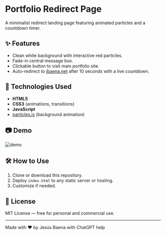 # Portfolio Redirect Page

A minimalist redirect landing page featuring animated particles and a countdown timer.

## ✨ Features
- Clean white background with interactive red particles.
- Fade-in central message box.
- Clickable button to visit main portfolio site.
- Auto-redirect to [jbaena.net](https://jbaena.net) after 10 seconds with a live countdown.

## 🚀 Technologies Used
- **HTML5**
- **CSS3** (animations, transitions)
- **JavaScript**
- [particles.js](https://vincentgarreau.com/particles.js/) (background animation)

## 📷 Demo
![demo](https://github.com/user-attachments/assets/daca0337-7f57-4f51-9087-32f17d858a7f)

## 🛠 How to Use
1. Clone or download this repository.
2. Deploy `index.html` to any static server or hosting.
3. Customize if needed.

## 📜 License
MIT License — free for personal and commercial use.

---
Made with ❤️ by Jesús Baena with ChatGPT help
